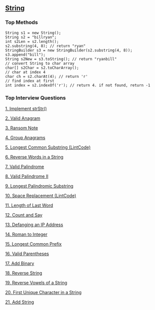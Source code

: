 ## [String](./dataStructure.md)
### Top Methods

```
String s1 = new String();
String s2 = "billryan";
int s2Len = s2.length();
s2.substring(4, 8); // return "ryan"
StringBuilder s3 = new StringBuilder(s2.substring(4, 8));
s3.append("bill");
String s2New = s3.toString(); // return "ryanbill"
// convert String to char array
char[] s2Char = s2.toCharArray();
// char at index 4
char ch = s2.charAt(4); // return 'r'
// find index at first
int index = s2.indexOf('r'); // return 4. if not found, return -1
```

### Top Interview Questions


[1. Implement strStr()](../leetcode/implementstrStr.md)

[2. Valid Anagram](../leetcode/validAnagram.md)

[3. Ransom Note](../leetcode/ransomNote.md)

[4. Group Anagrams](../leetcode/groupAnagrams.md)

[5. Longest Common Substring (LintCode)](./longestCommonSubstring.md)

[6. Reverse Words in a String](../leetcode/reverseWordsInString.md)

[7. Valid Palindrome](../leetcode/validPalindrome.md)

[8. Valid Palindrome II](../leetcode/validPalindrome2.md)

[9. Longest Palindromic Substring](../leetcode/longestPalindromicSubstring.md)

[10. Space Replacement (LintCode)](./spaceReplacement.md)

[11. Length of Last Word](../leetcode/lengthOfLastWord.md)

[12. Count and Say](../leetcode/countAndSay.md)

[13. Defanging an IP Address](../leetcode/defangingAnIPAddress.md)

[14. Roman to Integer](../leetcode/romanToInteger.md)

[15. Longest Common Prefix](../leetcode/longestCommonPrefix.md)

[16. Valid Parentheses](../leetcode/validParentheses.md)

[17. Add Binary](../leetcode/addBinary.md)

[18. Reverse String](../leetcode/reverseString.md)

[19. Reverse Vowels of a String](../leetcode/reverseVowelsOfString.md)

[20. First Unique Character in a String](../leetcode/firstUniqueCharInString.md)

[21. Add String](../leetcode/addString.md)
[](../leetcode/)
[](../leetcode/)
[](../leetcode/)
[](../leetcode/)
